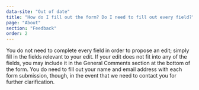 ```yaml
---
data-site: "Out of date"
title: "How do I fill out the form? Do I need to fill out every field?"
page: "About"
section: "Feedback"
order: 2
---
```

You do not need to complete every field in order to propose an edit; simply fill in the fields relevant to your edit. If your edit does not fit into any of the fields, you may include it in the General Comments section at the bottom of the form. You do need to fill out your name and email address with each form submission, though, in the event that we need to contact you for further clarification.